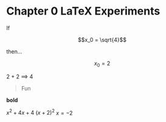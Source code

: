 # Chapter 0 LaTeX Experiments
If
```math
x_0 = \sqrt{4}
```
then...
```math
x_0 = 2
```

2 + 2 	$\implies$ 4
> Fun

**bold**

$x^2 + 4x + 4$
$(x + 2)^2$
$x = -2$
